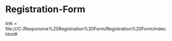 # Registration-Form
link = file:///C:/Responsive%20Registration%20Form/Registration%20Form/index.html#

